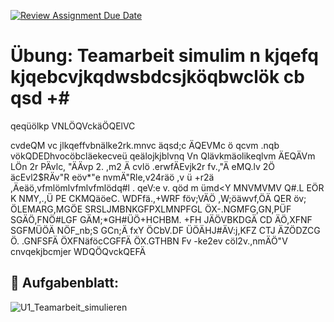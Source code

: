 [![Review Assignment Due Date](https://classroom.github.com/assets/deadline-readme-button-22041afd0340ce965d47ae6ef1cefeee28c7c493a6346c4f15d667ab976d596c.svg)](https://classroom.github.com/a/6850L3U0)
# Übung: Teamarbeit simulim n kjqefq kjqebcvjkqdwsbdcsjköqbwclök	cb qsd +#
qeqüölkp
 VNLÖQVckäÖQElVC


cvdeQM vc jlkqeffvbnälke2rk.mnvc
äqsd;c ÄQEVMc ö
qcvm .nqb vökQDEDhvocöbcläekecveü
qeälojkjblvnq
Vn
Qlävkmäolikeqlvm ÄEQÄVm LÖn 2r
PÄvlc, "ÄÄvp
2. ,m2 Ä
cvlö .erwfÄEvjk2r
fv.,"Ä
eMQ.lv 2Ö
äcEvl2$RÄv"R
eöv*"e
nvmÄ"Rle,v24räö
,v ü
+r2ä
,Äeäö,vfmlömlvfmlvfmlödq#l .
qeV:e
v. qöd m 
ümd<Y MNVMVMV
Q#.L
EÖR
K
NMY,.,Ü
PE	CKMQäöeC.
WDFfä.,+WRF
föv;VÄÖ
,W;öäwvf,ÖÄ
QER
öv;
ÖLEMARG,MGÖE
SRSLJMBNKGFPXLMNPFGL
ÖX-.NGMFG,GN,PÜF
SGÄÖ,FNÖ#LGF
GÄM;*GH#ÜÖ+HCHBM.
+FH
JÄÖVBKDGÄ
CD
ÄÖ,XFNF SGFMÜÖÄ
NÖF_nb;S
GCn;Ä
fxY
ÖCbV.DF
ÜÖÄHJ#ÄV:j,KFZ
CTJ
ÄZÖDZCG Ö.
.GNFSFÄ
ÖXFNäföcCGFFÄ
ÖX.GTHBN
Fv  -ke2ev cöl2v.,nmÄÖ"V
cnvqekjbcmjer
WDQÖQvckQEFÄ 

## :pushpin: Aufgabenblatt:

![U1_Teamarbeit_simulieren](https://.com/LW-Lewin/-bung-Teamarbeit-simulieren/assets/118429221/9a91f99b-28d8-4576-acd9-f4810d8b42f0)
